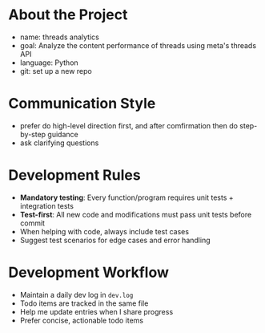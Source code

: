 # About the Project
- name: threads analytics
- goal: Analyze the content performance of threads using meta's threads API
- language: Python
- git: set up a new repo

# Communication Style
- prefer do high-level direction first, and after comfirmation then do step-by-step guidance
- ask clarifying questions

# Development Rules
- **Mandatory testing**: Every function/program requires unit tests + integration tests
- **Test-first**: All new code and modifications must pass unit tests before commit
- When helping with code, always include test cases
- Suggest test scenarios for edge cases and error handling

# Development Workflow
- Maintain a daily dev log in `dev.log`
- Todo items are tracked in the same file
- Help me update entries when I share progress
- Prefer concise, actionable todo items